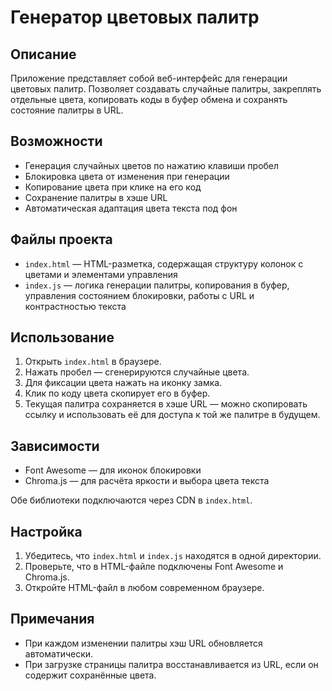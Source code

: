 # Генератор цветовых палитр

## Описание

Приложение представляет собой веб-интерфейс для генерации цветовых палитр. Позволяет создавать случайные палитры, закреплять отдельные цвета, копировать коды в буфер обмена и сохранять состояние палитры в URL.

## Возможности

- Генерация случайных цветов по нажатию клавиши пробел
- Блокировка цвета от изменения при генерации
- Копирование цвета при клике на его код
- Сохранение палитры в хэше URL
- Автоматическая адаптация цвета текста под фон

## Файлы проекта

- `index.html` — HTML-разметка, содержащая структуру колонок с цветами и элементами управления
- `index.js` — логика генерации палитры, копирования в буфер, управления состоянием блокировки, работы с URL и контрастностью текста

## Использование

1. Открыть `index.html` в браузере.
2. Нажать пробел — сгенерируются случайные цвета.
3. Для фиксации цвета нажать на иконку замка.
4. Клик по коду цвета скопирует его в буфер.
5. Текущая палитра сохраняется в хэше URL — можно скопировать ссылку и использовать её для доступа к той же палитре в будущем.

## Зависимости

- Font Awesome — для иконок блокировки
- Chroma.js — для расчёта яркости и выбора цвета текста

Обе библиотеки подключаются через CDN в `index.html`.

## Настройка

1. Убедитесь, что `index.html` и `index.js` находятся в одной директории.
2. Проверьте, что в HTML-файле подключены Font Awesome и Chroma.js.
3. Откройте HTML-файл в любом современном браузере.

## Примечания

- При каждом изменении палитры хэш URL обновляется автоматически.
- При загрузке страницы палитра восстанавливается из URL, если он содержит сохранённые цвета.
